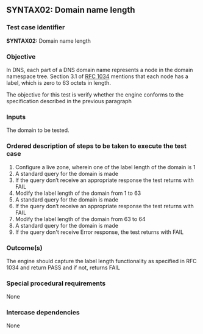 ## SYNTAX02: Domain name length

### Test case identifier

**SYNTAX02:** Domain name length

### Objective
In DNS, each part of a DNS domain name represents a node in the domain
namespace tree. Section 3.1 of [RFC 1034](https://tools.ietf.org/html/rfc1034) 
mentions that each node has a label, which is zero to 63 octets in length.

The objective for this test is verify whether the engine conforms to the
specification described in the previous paragraph

### Inputs

The domain to be tested.

### Ordered description of steps to be taken to execute the test case

1. Configure a live zone, wherein one of the label length of the domain is 1
2. A standard query for the domain is made
3. If the query don’t receive an appropriate response the test returns with
FAIL
4. Modify the label length of the domain from 1 to 63
5. A standard query for the domain is made
6. If the query don’t receive an appropriate response the test returns with
FAIL 
7. Modify the label length of the domain from 63 to 64
8. A standard query for the domain is made
9. If the query don't receive Error response, the test returns with FAIL 

### Outcome(s)

The engine should capture the label length functionality as specified in
RFC 1034 and return PASS and if not, returns FAIL

### Special procedural requirements	

None

### Intercase dependencies

None
